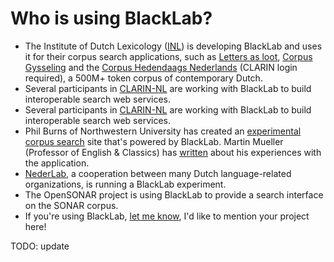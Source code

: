 # Who is using BlackLab?

-   The Institute of Dutch Lexicology ([INL](http://www.inl.nl/)) is developing BlackLab and uses it for their corpus search applications, such as [Letters as loot](http://brievenalsbuit.inl.nl/), [Corpus Gysseling](http://gysseling.corpus.taalbanknederlands.inl.nl/) and the [Corpus Hedendaags Nederlands](http://chn.inl.nl/) (CLARIN login required), a 500M+ token corpus of contemporary Dutch.
-   Several participants in [CLARIN-NL](http://www.clarin.nl/) are working with BlackLab to build interoperable search web services.
-   Several participants in [CLARIN-NL](http://www.clarin.nl/) are working with BlackLab to build interoperable search web services.
-   Phil Burns of Northwestern University has created an [experimental corpus search](http://devadorner.northwestern.edu/corpussearch/ "http://devadorner.northwestern.edu/corpussearch/") site that's powered by BlackLab. Martin Mueller (Professor of English & Classics) has [written](https://scalablereading.northwestern.edu/2013/07/23/blacklab-searching-a-tcp-corpus-by-linguistic-and-structural-criteriq/) about his experiences with the application.
-   [NederLab](http://www.nederlab.nl/), a cooperation between many Dutch language-related organizations, is running a BlackLab experiment.
-   The OpenSONAR project is using BlackLab to provide a search interface on the SONAR corpus.
-   If you're using BlackLab, [let me know](mailto:jan.niestadt@inl.nl), I'd like to mention your project here!

TODO: update